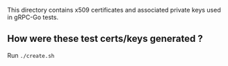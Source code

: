 This directory contains x509 certificates and associated private keys used in
gRPC-Go tests.

How were these test certs/keys generated ?
------------------------------------------
Run `./create.sh`
